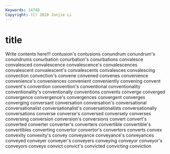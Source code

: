 ```yaml
---
Keywords: 14748
Copyright: (C) 2020 Junjie Li
---
```


# title

Write contents here!!!
contusion's 
contusions 
conundrum 
conundrum's 
conundrums 
conurbation 
conurbation's 
conurbations 
convalesce
convalesced 
convalescence 
convalescence's 
convalescences 
convalescent 
convalescent's 
convalescents 
convalesces 
convalescing 
convection
convection's 
convene 
convened 
convenes 
convenience 
convenience's 
conveniences 
convenient 
conveniently 
convening
convent 
convent's 
convention 
convention's 
conventional 
conventionality 
conventionality's 
conventionally 
conventions 
convents
converge 
converged 
convergence 
convergence's 
convergences 
convergent 
converges 
converging 
conversant 
conversation
conversation's 
conversational 
conversationalist 
conversationalist's 
conversationalists 
conversationally 
conversations 
converse 
converse's 
conversed
conversely 
converses 
conversing 
conversion 
conversion's 
conversions 
convert 
convert's 
converted 
converter
converter's 
converters 
convertible 
convertible's 
convertibles 
converting 
convertor 
convertor's 
convertors 
converts
convex 
convexity 
convexity's 
convey 
conveyance 
conveyance's 
conveyances 
conveyed 
conveyer 
conveyer's
conveyers 
conveying 
conveyor 
conveyor's 
conveyors 
conveys 
convict 
convict's 
convicted 
convicting
conviction 
